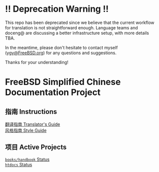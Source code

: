 # !! Deprecation Warning !!

This repo has been deprecated since we believe that the current workflow for translation is not straightforward enough. Language teams and doceng@ are discussing a better infrastructure setup, with more details TBA.

In the meantime, please don't hesitate to contact myself (<ygy@FreeBSD.org>) for any questions and suggestions.

Thanks for your understanding!

# FreeBSD Simplified Chinese Documentation Project

## 指南 Instructions

[翻译指南 Translator's Guide](translators_guide.md)  
[风格指南 Style Guide](style_guide.md)

## 项目 Active Projects

[`books/handbook` Status](status/books-handbook.md)  
[`htdocs` Status](status/htdocs.md)
